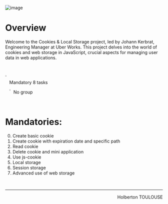 ![image](https://github.com/TessierV/holbertonschool-web_front_end/assets/113889290/6949a93e-b527-4393-9fe1-bad81adaba0e)


<h1  align="left">Overview</h1>
<p>Welcome to the Cookies & Local Storage project, led by Johann Kerbrat, Engineering Manager at Uber Works. This project delves into the world of cookies and web storage in JavaScript, crucial aspects for managing user data in web applications.</p>
<br><br>
<img align="left" width="2%" alt="Github" src="https://github.com/TessierV/TessierV/assets/113889290/75f76703-549a-45ed-8091-9fdc76ed72eb" />
<p align="left">Mandatory 8 tasks</p>
<img align="left" width="2%" alt="Github" src="https://github.com/TessierV/TessierV/assets/113889290/f68c3441-c4fe-4af2-90db-a0eb69922241" />
<p align="left">No group</p>
<br>

# Mandatories:
0. Create basic cookie
1. Create cookie with expiration date and specific path
2. Read cookie
3. Delete cookie and mini application
4. Use js-cookie
5. Local storage
6. Session storage
7. Advanced use of web storage


<br/><hr>
<p align="right">Holberton TOULOUSE</p>